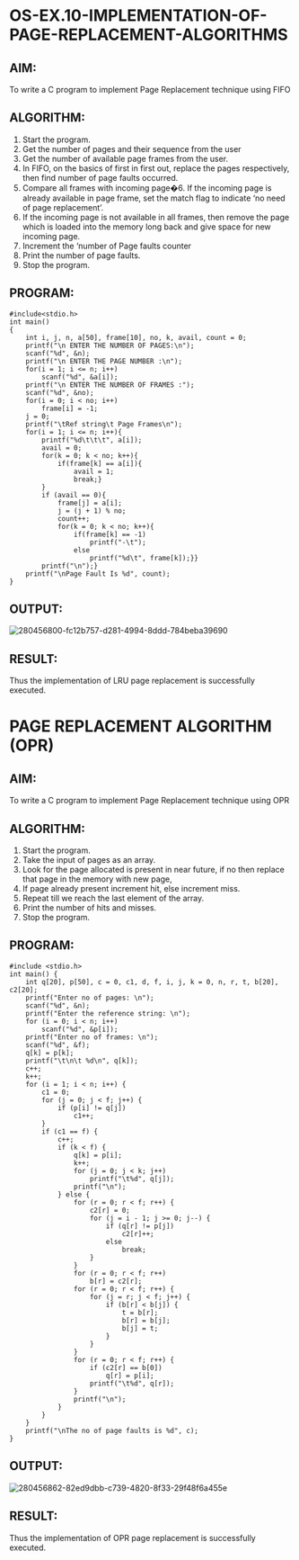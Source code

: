 # OS-EX.10-IMPLEMENTATION-OF-PAGE-REPLACEMENT-ALGORITHMS

## AIM:
To write a C program to implement Page Replacement technique using FIFO

## ALGORITHM:
1. Start the program.
2. Get the number of pages and their sequence from the user
3. Get the number of available page frames from the user.
4. In FIFO, on the basics of first in first out, replace the pages respectively, then find number of page faults occurred.
5. Compare all frames with incoming page�6. If the incoming page is already available in page frame, set the match flag to indicate ‘no need of page replacement’.
6. If the incoming page is not available in all frames, then remove the page which is loaded into the memory long back and give space for new incoming page.
7. Increment the ‘number of Page faults counter
8. Print the number of page faults.
9. Stop the program.

## PROGRAM:
```
#include<stdio.h>
int main()
{
    int i, j, n, a[50], frame[10], no, k, avail, count = 0;
    printf("\n ENTER THE NUMBER OF PAGES:\n");
    scanf("%d", &n);
    printf("\n ENTER THE PAGE NUMBER :\n");
    for(i = 1; i <= n; i++)
        scanf("%d", &a[i]);
    printf("\n ENTER THE NUMBER OF FRAMES :");
    scanf("%d", &no);
    for(i = 0; i < no; i++)
        frame[i] = -1;
    j = 0;
    printf("\tRef string\t Page Frames\n");
    for(i = 1; i <= n; i++){
        printf("%d\t\t\t", a[i]);
        avail = 0;
        for(k = 0; k < no; k++){
            if(frame[k] == a[i]){
                avail = 1;
                break;}
        }
        if (avail == 0){
            frame[j] = a[i];
            j = (j + 1) % no;
            count++;
            for(k = 0; k < no; k++){
                if(frame[k] == -1)
                    printf("-\t");
                else
                    printf("%d\t", frame[k]);}}
        printf("\n");}
    printf("\nPage Fault Is %d", count);
}
```
## OUTPUT:
![280456800-fc12b757-d281-4994-8ddd-784beba39690](https://github.com/elamarannn/OS-EX.10-IMPLEMENTATION-OF-PAGE-REPLACEMENT-ALGORITHMS/assets/113497531/bf9c75d7-e03e-4ba0-a7d8-f56fe0ee050e)


## RESULT:
Thus the implementation of LRU page replacement is successfully executed.

# PAGE REPLACEMENT ALGORITHM (OPR)

## AIM:
To write a C program to implement Page Replacement technique using OPR

## ALGORITHM:
1. Start the program.
2. Take the input of pages as an array.
3. Look for the page allocated is present in near future, if no then replace that page in the memory with new page,
4. If page already present increment hit, else increment miss.
5. Repeat till we reach the last element of the array.
6. Print the number of hits and misses.
7. Stop the program.

## PROGRAM:
```
#include <stdio.h>
int main() {
    int q[20], p[50], c = 0, c1, d, f, i, j, k = 0, n, r, t, b[20], c2[20];
    printf("Enter no of pages: \n");
    scanf("%d", &n);
    printf("Enter the reference string: \n");
    for (i = 0; i < n; i++)
        scanf("%d", &p[i]);
    printf("Enter no of frames: \n");
    scanf("%d", &f);
    q[k] = p[k];
    printf("\t\n\t %d\n", q[k]);
    c++;
    k++;
    for (i = 1; i < n; i++) {
        c1 = 0;
        for (j = 0; j < f; j++) {
            if (p[i] != q[j])
                c1++;
        }
        if (c1 == f) {
            c++;
            if (k < f) {
                q[k] = p[i];
                k++;
                for (j = 0; j < k; j++)
                    printf("\t%d", q[j]);
                printf("\n");
            } else {
                for (r = 0; r < f; r++) {
                    c2[r] = 0;
                    for (j = i - 1; j >= 0; j--) {
                        if (q[r] != p[j])
                            c2[r]++;
                        else
                            break;
                    }
                }
                for (r = 0; r < f; r++)
                    b[r] = c2[r];
                for (r = 0; r < f; r++) {
                    for (j = r; j < f; j++) {
                        if (b[r] < b[j]) {
                            t = b[r];
                            b[r] = b[j];
                            b[j] = t;
                        }
                    }
                }
                for (r = 0; r < f; r++) {
                    if (c2[r] == b[0])
                        q[r] = p[i];
                    printf("\t%d", q[r]);
                }
                printf("\n");
            }
        }
    }
    printf("\nThe no of page faults is %d", c);
}
```
## OUTPUT:
![280456862-82ed9dbb-c739-4820-8f33-29f48f6a455e](https://github.com/elamarannn/OS-EX.10-IMPLEMENTATION-OF-PAGE-REPLACEMENT-ALGORITHMS/assets/113497531/5a88dafa-98c9-4fc2-9e1d-c0f554c490bb)

## RESULT: 
Thus the implementation of OPR page replacement is successfully executed.

